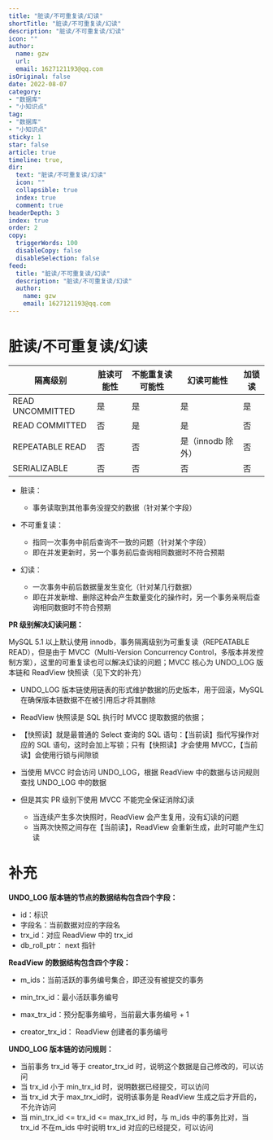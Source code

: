 ```yaml
---
title: "脏读/不可重复读/幻读"
shortTitle: "脏读/不可重复读/幻读"
description: "脏读/不可重复读/幻读"
icon: ""
author: 
  name: gzw
  url: 
  email: 1627121193@qq.com
isOriginal: false
date: 2022-08-07
category: 
- "数据库"
- "小知识点"
tag:
- "数据库"
- "小知识点"
sticky: 1
star: false
article: true
timeline: true,
dir:
  text: "脏读/不可重复读/幻读"
  icon: ""
  collapsible: true
  index: true
  comment: true
headerDepth: 3
index: true
order: 2
copy:
  triggerWords: 100
  disableCopy: false
  disableSelection: false
feed:
  title: "脏读/不可重复读/幻读"
  description: "脏读/不可重复读/幻读"
  author:
    name: gzw
    email: 1627121193@qq.com
---
```



# 脏读/不可重复读/幻读

| 隔离级别         | 脏读可能性 | 不能重复读可能性 | 幻读可能性        | 加锁读 |
| ---------------- | ---------- | ---------------- | ----------------- | ------ |
| READ UNCOMMITTED | 是         | 是               | 是                | 是     |
| READ COMMITTED   | 否         | 是               | 是                | 否     |
| REPEATABLE READ  | 否         | 否               | 是（innodb 除外） | 否     |
| SERIALIZABLE     | 否         | 否               | 否                | 否     |

- 脏读：
  - 事务读取到其他事务没提交的数据（针对某个字段）

- 不可重复读：
  - 指同一次事务中前后查询不一致的问题（针对某个字段）
  - 即在并发更新时，另一个事务前后查询相同数据时不符合预期
- 幻读：
  - 一次事务中前后数据量发生变化（针对某几行数据） 
  - 即在并发新增、删除这种会产生数量变化的操作时，另一个事务亲啊后查询相同数据时不符合预期



**PR 级别解决幻读问题：**

MySQL 5.1 以上默认使用 innodb，事务隔离级别为可重复读（REPEATABLE READ），但是由于 MVCC（Multi-Version Concurrency Control，多版本并发控制方案），这里的可重复读也可以解决幻读的问题；MVCC 核心为 UNDO_LOG 版本链和 ReadView 快照读（见下文的补充）

- UNDO_LOG 版本链使用链表的形式维护数据的历史版本，用于回滚，MySQL 在确保版本链数据不在被引用后才将其删除
- ReadView 快照读是 SQL 执行时 MVCC 提取数据的依据；
- 【快照读】就是最普通的 Select 查询的 SQL 语句：【当前读】指代写操作对应的 SQL 语句，这时会加上写锁；只有【快照读】才会使用 MVCC，【当前读】会使用行锁与间隙锁
- 当使用 MVCC 时会访问 UNDO_LOG，根据 ReadView 中的数据与访问规则查找 UNDO_LOG 中的数据

- 但是其实 PR 级别下使用 MVCC 不能完全保证消除幻读
  - 当连续产生多次快照时，ReadView 会产生复用，没有幻读的问题
  - 当两次快照之间存在【当前读】，ReadView 会重新生成，此时可能产生幻读



# 补充

**UNDO_LOG 版本链的节点的数据结构包含四个字段：**

- id：标识
- 字段名：当前数据对应的字段名
- trx_id：对应 ReadView 中的 trx_id
- db_roll_ptr： next 指针



**ReadView 的数据结构包含四个字段：**

- m_ids：当前活跃的事务编号集合，即还没有被提交的事务
- min_trx_id：最小活跃事务编号

- max_trx_id：预分配事务编号，当前最大事务编号 + 1
- creator_trx_id： ReadView 创建者的事务编号



**UNDO_LOG 版本链的访问规则：**

- 当前事务 trx_id 等于 creator_trx_id 时，说明这个数据是自己修改的，可以访问
- 当 trx_id 小于 min_trx_id 时，说明数据已经提交，可以访问
- 当 trx_id 大于 max_trx_id时，说明该事务是 ReadView 生成之后才开启的，不允许访问
- 当 min_trx_id <=  trx_id <= max_trx_id 时，与 m_ids 中的事务比对，当 trx_id 不在m_ids 中时说明 trx_id 对应的已经提交，可以访问